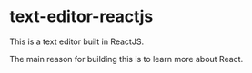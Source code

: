 # text-editor-reactjs

This is a text editor built in ReactJS.

The main reason for building this is to learn more about React.
